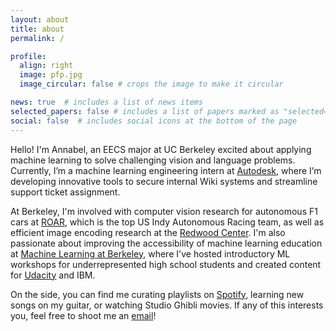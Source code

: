 ```yaml
---
layout: about
title: about
permalink: /

profile:
  align: right
  image: pfp.jpg
  image_circular: false # crops the image to make it circular

news: true  # includes a list of news items
selected_papers: false # includes a list of papers marked as "selected={true}"
social: false  # includes social icons at the bottom of the page
---
```


Hello! I'm Annabel, an EECS major at UC Berkeley excited about applying machine learning to solve challenging vision and language problems. Currently, I’m a machine learning engineering intern at [Autodesk](https://www.autodesk.com/), where I’m developing innovative tools to secure internal Wiki systems and streamline support ticket assignment.

At Berkeley, I'm involved with computer vision research for autonomous F1 cars at [ROAR](https://roar.berkeley.edu/), which is the top US Indy Autonomous Racing team, as well as efficient image encoding research at the [Redwood Center](https://redwood.berkeley.edu/research/). I'm also passionate about improving the accessibility of machine learning education at [Machine Learning at Berkeley](https://ml.berkeley.edu/), where I've hosted introductory ML workshops for underrepresented high school students and created content for [Udacity](https://www.udacity.com/course/generative-ai--nd608) and IBM.

On the side, you can find me curating playlists on [Spotify](https://open.spotify.com/user/wl2d8bv1f8n4h8p76jec96mg9?si=EPiCNc0JTbec1bWqhyGYUg), learning new songs on my guitar, or watching Studio Ghibli movies. If any of this interests you, feel free to shoot me an [email](mailto:annabelng@berkeley.edu)!
